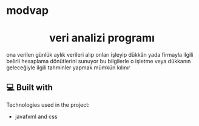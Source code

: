 # modvap
<h1 align="center" id="title">veri analizi programı</h1>

<p id="description">ona verilen günlük aylık verileri alıp onları işleyip dükkân yada firmayla ilgili belirli hesaplama dönütlerini sunuyor bu bilgilerle o işletme veya dükkanın geleceğiyle ilgili tahminler yapmak mümkün kılınır</p>

  
<h2>💻 Built with</h2>

Technologies used in the project:

*   javafxml and css

